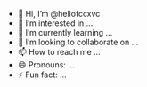 - 👋 Hi, I’m @hellofccxvc
- 👀 I’m interested in ...
- 🌱 I’m currently learning ...
- 💞️ I’m looking to collaborate on ...
- 📫 How to reach me ...
- 😄 Pronouns: ...
- ⚡ Fun fact: ...

<!---
hellofccxvc/hellofccxvc is a ✨ special ✨ repository because its `README.md` (this file) appears on your GitHub profile.
You can click the Preview link to take a look at your changes.
--->
